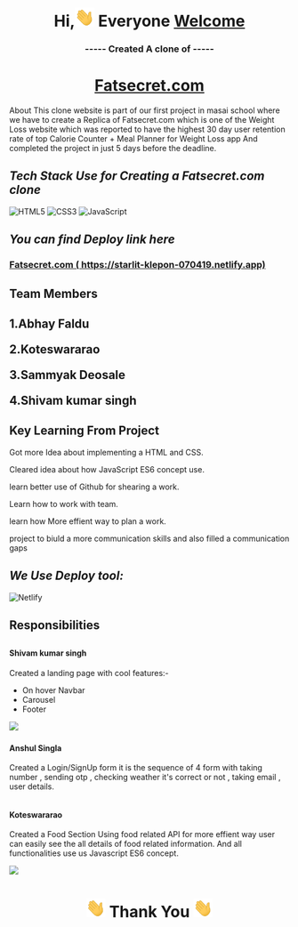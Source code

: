 
<h1 align="center"> Hi,<img style="width: 35px;" src="https://raw.githubusercontent.com/ABSphreak/ABSphreak/master/gifs/Hi.gif" alt=""> Everyone <a href="https://starlit-klepon-070419.netlify.app/" target="_blank"> Welcome </a></h1>
<h3 align="center" >-----  Created A clone of  -----</h3>
<h1 align="center"><a href="https://starlit-klepon-070419.netlify.app/" target="_blank"> Fatsecret.com</a></h1>

<p>
About
This clone website is part of our first project in masai school where we have to create a Replica of Fatsecret.com which is one of the Weight Loss website which was reported to have the highest 30 day user retention rate of top Calorie Counter + Meal Planner for Weight Loss app And completed the project in just 5 days before the deadline.
</p>

<h2 align="left"><i>Tech Stack Use for Creating a Fatsecret.com clone</i></h2>
<div align="left">
<img alt="HTML5" src="https://img.shields.io/badge/html5-%23E34F26.svg?style=for-the-badge&logo=html5&logoColor=white"/>
<img alt="CSS3" src="https://img.shields.io/badge/css3-%231572B6.svg?style=for-the-badge&logo=css3&logoColor=white"/> 
<img alt="JavaScript" src="https://img.shields.io/badge/javascript-%23323330.svg?style=for-the-badge&logo=javascript&logoColor=%23F7DF1E"/>
</div>

<h2 align="left"><i>You can find Deploy link here</i></h2>
<h3 align="left"><a href="https://starlit-klepon-070419.netlify.app/" target="_blank"> Fatsecret.com ( https://starlit-klepon-070419.netlify.app)</a></h3>


<h2>Team Members<h2>
<p>1.Abhay Faldu </p>
<p>2.Koteswararao </p>
<p>3.Sammyak Deosale</p>
<p>4.Shivam kumar singh </p>


<h2>Key Learning From Project</h2>
<p>Got more Idea about implementing a HTML and CSS.</p>
<p>Cleared idea about how JavaScript ES6 concept use.</p>
<p>learn better use of Github for shearing a work.</p>
<p>Learn how to work with team.</p>
<p>learn how More effient way to plan a work.</p>
<p>project to biuld a more communication skills and also filled a communication gaps</p>

<h2 align="left"><i> We Use Deploy tool:</i></h2>
<div align="left">
  <img alt="Netlify" src="https://img.shields.io/badge/Netlify-00C7B7?style=for-the-badge&logo=netlify&logoColor=white"/>
</div>
<h2>Responsibilities<h2>
<h4> Shivam kumar singh </h4>
  <p> Created a landing page with cool features:-</p>
      <ul>
        <li>On hover Navbar</li>
        <li>Carousel</li>
        <li>Footer</li>
      </ul>
      <img src="./readMdImages/landingpageImage.png"/>

<h4>Anshul Singla</h4>
 <p> Created a Login/SignUp form it is the sequence of 4 form with taking number , sending otp , checking weather it's correct or not , taking email , user details. </p>
 <div style="display: grid; grid-template-columns: repeat(2,1fr); " >
  <img style="width: 200px;" src="./readMdImages/signup1.png" alt="">
  <img style="width: 200px;" src="./readMdImages/signup2.png" alt="">
  <img style="width: 200px;" src="./readMdImages/signup3.png" alt="">
  <img style="width: 200px;" src="./readMdImages/signup4.png" alt="">
 </div>

<h4>Koteswararao</h4>
 <p> Created a Food Section Using food related API for more effient way user can easily see the all details of food related information. And all functionalities use us Javascript ES6 concept. </p>
      <img src="./readMdImages/payments.png"/>


  
<h1 align="center"> <img style="width: 35px;" src="https://raw.githubusercontent.com/ABSphreak/ABSphreak/master/gifs/Hi.gif" alt=""> Thank You <img style="width: 35px;" src="https://raw.githubusercontent.com/ABSphreak/ABSphreak/master/gifs/Hi.gif" alt=""> <a href="https://reliable-llama-c038f5.netlify.app/" target="_blank"> </a></h1>
